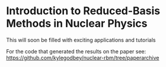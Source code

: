 # Introduction to Reduced-Basis Methods in Nuclear Physics

This will soon be filled with exciting applications and tutorials

For the code that generated the results on the paper see: https://github.com/kylegodbey/nuclear-rbm/tree/paperarchive

```{tableofcontents}
```
